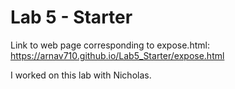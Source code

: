 # Lab 5 - Starter

Link to web page corresponding to expose.html: https://arnav710.github.io/Lab5_Starter/expose.html

I worked on this lab with Nicholas.